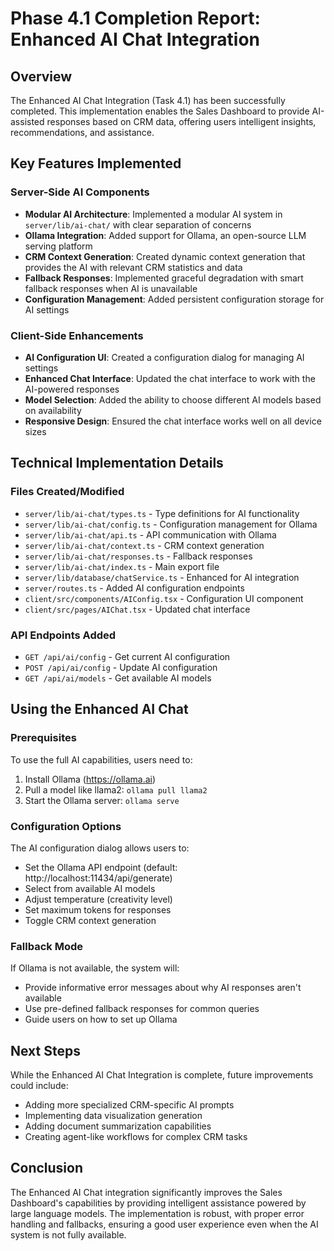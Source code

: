 # Phase 4.1 Completion Report: Enhanced AI Chat Integration

## Overview
The Enhanced AI Chat Integration (Task 4.1) has been successfully completed. This implementation enables the Sales Dashboard to provide AI-assisted responses based on CRM data, offering users intelligent insights, recommendations, and assistance.

## Key Features Implemented

### Server-Side AI Components
- **Modular AI Architecture**: Implemented a modular AI system in `server/lib/ai-chat/` with clear separation of concerns
- **Ollama Integration**: Added support for Ollama, an open-source LLM serving platform
- **CRM Context Generation**: Created dynamic context generation that provides the AI with relevant CRM statistics and data
- **Fallback Responses**: Implemented graceful degradation with smart fallback responses when AI is unavailable
- **Configuration Management**: Added persistent configuration storage for AI settings

### Client-Side Enhancements
- **AI Configuration UI**: Created a configuration dialog for managing AI settings
- **Enhanced Chat Interface**: Updated the chat interface to work with the AI-powered responses
- **Model Selection**: Added the ability to choose different AI models based on availability
- **Responsive Design**: Ensured the chat interface works well on all device sizes

## Technical Implementation Details

### Files Created/Modified
- `server/lib/ai-chat/types.ts` - Type definitions for AI functionality
- `server/lib/ai-chat/config.ts` - Configuration management for Ollama
- `server/lib/ai-chat/api.ts` - API communication with Ollama
- `server/lib/ai-chat/context.ts` - CRM context generation
- `server/lib/ai-chat/responses.ts` - Fallback responses
- `server/lib/ai-chat/index.ts` - Main export file
- `server/lib/database/chatService.ts` - Enhanced for AI integration
- `server/routes.ts` - Added AI configuration endpoints
- `client/src/components/AIConfig.tsx` - Configuration UI component
- `client/src/pages/AIChat.tsx` - Updated chat interface

### API Endpoints Added
- `GET /api/ai/config` - Get current AI configuration
- `POST /api/ai/config` - Update AI configuration
- `GET /api/ai/models` - Get available AI models

## Using the Enhanced AI Chat

### Prerequisites
To use the full AI capabilities, users need to:
1. Install Ollama (https://ollama.ai)
2. Pull a model like llama2: `ollama pull llama2`
3. Start the Ollama server: `ollama serve`

### Configuration Options
The AI configuration dialog allows users to:
- Set the Ollama API endpoint (default: http://localhost:11434/api/generate)
- Select from available AI models
- Adjust temperature (creativity level)
- Set maximum tokens for responses
- Toggle CRM context generation

### Fallback Mode
If Ollama is not available, the system will:
- Provide informative error messages about why AI responses aren't available
- Use pre-defined fallback responses for common queries
- Guide users on how to set up Ollama

## Next Steps
While the Enhanced AI Chat Integration is complete, future improvements could include:
- Adding more specialized CRM-specific AI prompts
- Implementing data visualization generation
- Adding document summarization capabilities
- Creating agent-like workflows for complex CRM tasks

## Conclusion
The Enhanced AI Chat integration significantly improves the Sales Dashboard's capabilities by providing intelligent assistance powered by large language models. The implementation is robust, with proper error handling and fallbacks, ensuring a good user experience even when the AI system is not fully available.
